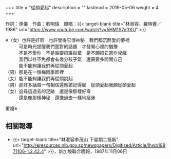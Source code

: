 +++
title = "從頭愛起"
description = ""
lastmod = 2019-05-06
weight = 4
+++


作詞：孫儀　作曲：劉明瑞　原唱：{{< target-blank title="林淑容、羅時豐／1986" url="https://www.youtube.com/watch?v=5HM1S7nffKU" >}}

※（女）也許是好奇　也許覺得它很神秘　我們都沉醉愛的夢裡  
　　　可是時光提醒我們面對的話題　才發覺心裡的猶豫  
　　　不是不愛你　不是誰要把誰拋棄　是不願把它當作兒戲  
　　　我們以往不免都會有幾分孩子氣　還需要多問問自己  
　　　能不能夠讓我們再從頭愛起  
（男）那是在一個梅雨季節裡  
（女）能不能夠讓我們再從頭說起  
（男）那許多話每一句相信還應該記得起　從頭愛起我願從頭愛起  
（女）追尋這過去的足跡　還是像那樣好奇  
　　　還是像那樣神秘　還像過去一樣地癡迷  

重複※

## 相關報導
* {{< target-blank title="林淑容李茂山 下星期二抵新" url="http://eresources.nlb.gov.sg/newspapers/Digitised/Article/lhwb19871106-1.2.42.4" >}}，新加坡聯合晚報，1987年11月06日